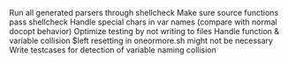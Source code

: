Run all generated parsers through shellcheck
Make sure source functions pass shellcheck
Handle special chars in var names (compare with normal docopt behavior)
Optimize testing by not writing to files
Handle function & variable collision
\$left resetting in oneormore.sh might not be necessary
Write testcases for detection of variable naming collision

